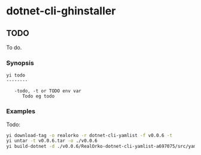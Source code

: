 # dotnet-cli-ghinstaller

## TODO

To do. 

### Synopsis

```
yi todo
--------

   -todo, -t or TODO env var
      Todo eg todo

``` 

### Examples

Todo:

```bash
yi download-tag -o realorko -r dotnet-cli-yamlist -f v0.0.6 -t
yi untar -t v0.0.6.tar -o ./v0.0.6
yi build-dotnet -d ./v0.0.6/RealOrko-dotnet-cli-yamlist-a697075/src/yamlist -o ../../../../build 
```
